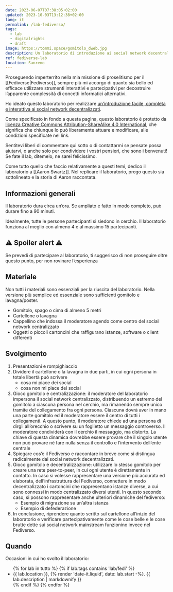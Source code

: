 ```yaml
---
date: 2023-06-07T07:38:05+02:00
updated: 2023-10-03T13:12:38+02:00
lang: it
permalink: /lab-fediverso/
tags:
  - lab
  - digitalrights
  - draft
image: https://tommi.space/gomitolo_dweb.jpg
description: Un laboratorio di introduzione ai social network decentralizzati
ref: fediverse-lab
location: Sanremo
---
```

Proseguendo imperterrito nella mia missione di proselitismo per il [[Fediverse|Fediverso]], sempre più mi accorgo di quanto sia bello ed efficace utilizzare strumenti interattivi e partecipativi per decostruire l’apparente complessità di concetti informatici alternativi.

Ho ideato questo laboratorio per realizzare <u>un’introduzione facile, completa e interattiva ai social network decentralizzati</u>.

<div class='yellow box'>
	<p>Come specificato in fondo a questa pagina, questo laboratorio è protetto da <a href='https://creativecommons.org/licenses/by-sa/4.0/deed.it'>licenza Creative Commons Attribution-ShareAlike 4.0 International</a>, che significa che chiunque lo può liberamente attuare e modificare, alle condizioni specificate nel link.</p>
	<p>Sentitevi liberi di commentare qui sotto o di contattarmi se pensate possa aiutarvi, o anche solo per condividere i vostri pensieri, che sono i benvenuti! Se fate il lab, ditemelo, ne sarei felicissimo.</p>
</div>

Come tutto quello che faccio relativamente a questi temi, dedico il laboratorio a [[Aaron Swartz]]. Nel replicare il laboratorio, prego questo sia sottolineato e la storia di Aaron raccontata.

## Informazioni generali

Il laboratorio dura circa un’ora. Se ampliato e fatto in modo completo, può durare fino a 90 minuti.

Idealmente, tutte le persone partecipanti si siedono in cerchio. Il laboratorio funziona al meglio con almeno 4 e al massimo 15 partecipanti.

<div class='red box'>
	<h2 lang='en'>⚠️ Spoiler alert ⚠️</h2>
	<p>Se prevedi di partecipare al laboratorio, ti suggerisco di non proseguire oltre questo punto, per non rovinare l’esperienza</p>
</div>

## Materiale

Non tutti i materiali sono essenziali per la riuscita del laboratorio. Nella versione più semplice ed essenziale sono sufficienti gomitolo e lavagna/poster.

- Gomitolo, spago o cima di almeno 5 metri
- Cartellone o lavagna
- Cappellino che indossa il moderatore agendo come centro del social network centralizzato
- Oggetti o piccoli cartoncini che raffigurano istanze, software o client differenti

## Svolgimento

1. Presentazioni e rompighiaccio
2. Dividere il cartellone o la lavagna in due parti, in cui ogni persona in totale libertà può scrivere
	- cosa mi piace dei social
	- cosa non mi piace dei social
3. Gioco gomitolo e centralizzazione: il moderatore del laboratorio impersona il social network centralizzato, distribuendo un estremo del gomitolo a ciascuna persona nel cerchio, ma rimanendo sempre unico tramite del collegamento fra ogni persona. Ciascunə dovrà aver in mano una parte gomitolo ed il moderatore essere il centro di tutti i collegamenti. A questo punto, il moderatore chiede ad una persona di dirgli all’orecchio o scrivere su un foglietto un messaggio controverso. Il moderatore condividerà con il cerchio il messaggio, ma distorto. La chiave di questa dinamica dovrebbe essere provare che il singolo utente non può provare né fare nulla senza il controllo e l’intervento dell’ente centrale
4. Spiegare cos’è il Fediverso e raccontare in breve come si distingua radicalmente dai social network decentralizzati.
5. Gioco gomitolo e decentralizzazione: utilizzare lo stesso gomitolo per creare una rete peer-to-peer, in cui ogni utente è direttamente in contatto. In caso si volesse rappresentare una versione più accurata ed elaborata, dell’infrastruttura del Fediverso, connettere in modo decentralizzato i cartoncini che rappresentano istanze diverse, a cui sono connessi in modo centralizzato diversi utenti. In questo secondo caso, si possono rappresentare anche ulteriori dinamiche del fediverso:
	- Esempio di migrazione su un’altra istanza
	- Esempio di defederazione
6. In conclusione, riprendere quanto scritto sul cartellone all’inizio del laboratorio e verificare partecipativamente come le cose belle e le cose brutte dette sui social network mainstream funzionino invece nel Fediverso.

## Quando

Occasioni in cui ho svolto il laboratorio:

<ul>{% for lab in tutto %}
	{% if lab.tags contains 'lab/fedi' %}
		<li>{{ lab.location }}, <time datetime='{{ lab.start | date: '%Y-%m-%dT%H:%M:%S%:z' }}'>{% render 'date-it.liquid', date: lab.start -%}</time>. {{ lab.description | markdownify }}</li>
	{% endif %}
{% endfor %}</ul>
